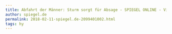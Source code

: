 ```yaml
---
title: Abfahrt der Männer: Sturm sorgt für Absage - SPIEGEL ONLINE - Video
author: spiegel.de
permalink: 2018-02-11-spiegel.de-2099401002.html
tags: hy
---
```



